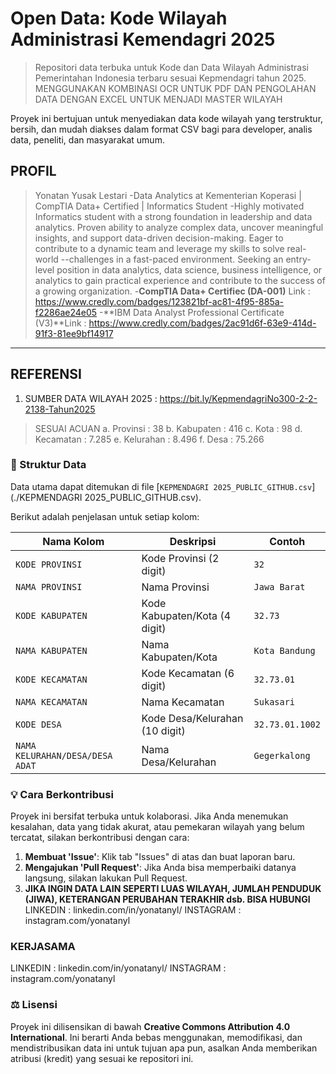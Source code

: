 # Open Data: Kode Wilayah Administrasi Kemendagri 2025

> Repositori data terbuka untuk Kode dan Data Wilayah Administrasi Pemerintahan Indonesia terbaru sesuai Kepmendagri tahun 2025. MENGGUNAKAN KOMBINASI OCR UNTUK PDF DAN PENGOLAHAN DATA DENGAN EXCEL UNTUK MENJADI MASTER WILAYAH

Proyek ini bertujuan untuk menyediakan data kode wilayah yang terstruktur, bersih, dan mudah diakses dalam format CSV bagi para developer, analis data, peneliti, dan masyarakat umum.
## PROFIL
>Yonatan Yusak Lestari
-Data Analytics at Kementerian Koperasi | CompTIA Data+ Certified | Informatics Student
-Highly motivated Informatics student with a strong foundation in leadership and data analytics. Proven ability to analyze complex data, uncover meaningful insights, and support data-driven decision-making. Eager to contribute to a dynamic team and leverage my skills to solve real-world --challenges in a fast-paced environment. Seeking an entry-level position in data analytics, data science, business intelligence, or analytics to gain practical experience and contribute to the success of a growing organization.
-**CompTIA Data+ Certifiec (DA-001)** Link : https://www.credly.com/badges/123821bf-ac81-4f95-885a-f2286ae24e05
-**IBM Data Analyst Professional Certificate (V3)**Link : https://www.credly.com/badges/2ac91d6f-63e9-414d-91f3-81ee9bf14917
---
## REFERENSI
1. SUMBER DATA WILAYAH 2025 :  https://bit.ly/KepmendagriNo300-2-2-2138-Tahun2025
> SESUAI ACUAN a. Provinsi : 38 b. Kabupaten : 416 c. Kota : 98 d. Kecamatan : 7.285 e. Kelurahan : 8.496 f. Desa : 75.266

### 📂 Struktur Data

Data utama dapat ditemukan di file [`KEPMENDAGRI 2025_PUBLIC_GITHUB.csv`](./KEPMENDAGRI 2025_PUBLIC_GITHUB.csv).

Berikut adalah penjelasan untuk setiap kolom:

| Nama Kolom                      | Deskripsi                               | Contoh          |
|---------------------------------|-----------------------------------------|-----------------|
| `KODE PROVINSI`                 | Kode Provinsi (2 digit)                 | `32`            |
| `NAMA PROVINSI`                 | Nama Provinsi                           | `Jawa Barat`    |
| `KODE KABUPATEN`                | Kode Kabupaten/Kota (4 digit)           | `32.73`         |
| `NAMA KABUPATEN`                | Nama Kabupaten/Kota                     | `Kota Bandung`  |
| `KODE KECAMATAN`                | Kode Kecamatan (6 digit)                | `32.73.01`      |
| `NAMA KECAMATAN`                | Nama Kecamatan                          | `Sukasari`      |
| `KODE DESA`                     | Kode Desa/Kelurahan (10 digit)          | `32.73.01.1002` |
| `NAMA KELURAHAN/DESA/DESA ADAT` | Nama Desa/Kelurahan                     | `Gegerkalong`   |


### 💡 Cara Berkontribusi

Proyek ini bersifat terbuka untuk kolaborasi. Jika Anda menemukan kesalahan, data yang tidak akurat, atau pemekaran wilayah yang belum tercatat, silakan berkontribusi dengan cara:

1.  **Membuat 'Issue'**: Klik tab "Issues" di atas dan buat laporan baru.
2.  **Mengajukan 'Pull Request'**: Jika Anda bisa memperbaiki datanya langsung, silakan lakukan Pull Request.
3.  **JIKA INGIN DATA LAIN SEPERTI LUAS WILAYAH, JUMLAH PENDUDUK (JIWA), KETERANGAN PERUBAHAN TERAKHIR dsb. BISA HUBUNGI**
LINKEDIN : linkedin.com/in/yonatanyl/ INSTAGRAM : instagram.com/yonatanyl

### KERJASAMA
LINKEDIN : linkedin.com/in/yonatanyl/ INSTAGRAM : instagram.com/yonatanyl

### ⚖️ Lisensi

Proyek ini dilisensikan di bawah **Creative Commons Attribution 4.0 International**. Ini berarti Anda bebas menggunakan, memodifikasi, dan mendistribusikan data ini untuk tujuan apa pun, asalkan Anda memberikan atribusi (kredit) yang sesuai ke repositori ini.

